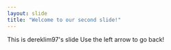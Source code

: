 ```yaml
---
layout: slide
title: "Welcome to our second slide!"
---
```

This is dereklim97's slide
Use the left arrow to go back!

